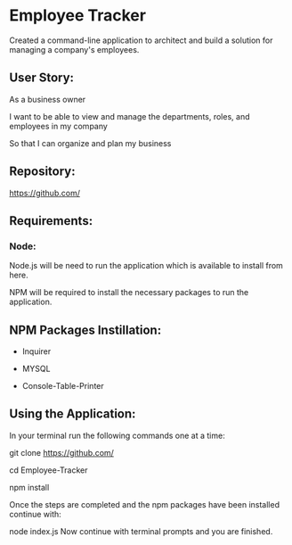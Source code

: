 # Employee Tracker

Created a command-line application to architect and build a solution for managing a company's employees.

## User Story:

As a business owner

I want to be able to view and manage the departments, roles, and employees in my company

So that I can organize and plan my business

## Repository:

https://github.com/

## Requirements:

### Node:
Node.js will be need to run the application which is available to install from here.

NPM will be required to install the necessary packages to run the application.

## NPM Packages Instillation:

- Inquirer

- MYSQL

- Console-Table-Printer

## Using the Application:

In your terminal run the following commands one at a time:

git clone https://github.com/

cd Employee-Tracker

npm install

Once the steps are completed and the npm packages have been installed continue with:

node index.js
Now continue with terminal prompts and you are finished.
